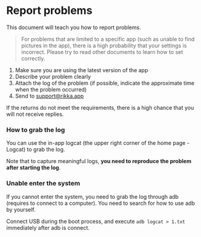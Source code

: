 # Report problems

This document will teach you how to report problems.

> For problems that are limited to a specific app (such as unable to find pictures in the app), there is a high probability that your settings is incorrect. Please try to read other documents to learn how to set correctly.

1. Make sure you are using the latest version of the app
2. Describe your problem clearly
3. Attach the log of the problem (if possible, indicate the approximate time when the problem occurred)
4. Send to [support@rikka.app](mailto://support@rikka.app)

If the returns do not meet the requirements, there is a high chance that you will not receive replies.

### How to grab the log

You can use the in-app logcat (the upper right corner of the home page - Logcat) to grab the log.

Note that to capture meaningful logs, **you need to reproduce the problem after starting the log**.

### Unable enter the system

If you cannot enter the system, you need to grab the log through adb (requires to connect to a computer). You need to search for how to use adb by yourself.

Connect USB during the boot process, and execute `adb logcat > 1.txt` immediately after adb is connect.